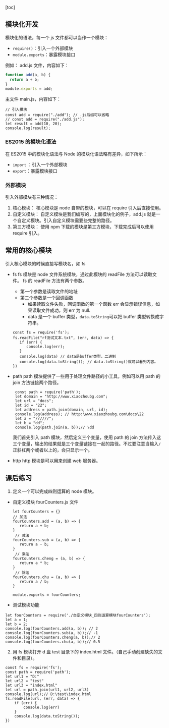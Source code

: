 [toc]

## 模块化开发

模块化的语法，每一个 js 文件都可以当作一个模块：

- `require()`：引入一个外部模块
- `module.exports`：暴露模块接口

例如：
add.js 文件，内容如下：

```js
function add(a, b) {
  return a + b;
}
module.exports = add;
```

主文件 main.js，内容如下：

```JS
// 引入模块
const add = require("./add"); // .js后缀可以省略
// const add = require("./add.js");
let result = add(10, 20);
console.log(result);
```

### ES2015 的模块化语法

在 ES2015 中的模块化语法与 Node 的模块化语法略有差异，如下所示：

- `import` ：引入一个外部模块
- `export`：暴露模块接口

### 外部模块

引入外部模块有三种情况：

1. 核心模块：
   核心模块是 node 自带的模块，可以在 require 引入后直接使用。
2. 自定义模块：
   自定义模块是我们编写的，上面模块化的例子，add.js 就是一个自定义模块。引入自定义模块需要些完整的路径。
3. 第三方模块：
   使用 npm 下载的模块是第三方模块，下载完成后可以使用 require 引入。

## 常用的核心模块

引入核心模块的时候直接写模块名，如 fs

- fs
  fs 模块是 node 文件系统模块，通过此模块的 readFile 方法可以读取文件。
  fs 的 readFile 方法有两个参数。

  - 第一个参数是读取文件的地址
  - 第二个参数是一个回调函数
    - 如果读取文件失败，回调函数的第一个函数 err 会显示错误信息，如果读取文件成功，则 err 为 null.
    - data 是一个 buffer 类型，`data.toString`可以把 buffer 类型转换成字符串。

  ```JS
  const fs = require('fs');
  fs.readFile("rf测试文本.txt", (err, data) => {
     if (err) {
        console.log(err);
     }
     console.log(data) // data是buffer类型，二进制
     console.log(data.toString()); // data.toString()就可以看到内容。
  })
  ```

- path
  path 模块提供了一些用于处理文件路径的小工具，例如可以用 path 的 join 方法链接两个路径。

  ```JS
   const path = require('path');
   let domain = "http://www.xiaozhoubg.com";
   let url = "docs";
   let id = "22";
   let address = path.join(domain, url, id);
   console.log(address); // http:\www.xiaozhoubg.com\docs\22
   let a = "//////";
   let b = "dd";
   console.log(path.join(a, b));// \dd
  ```

  我们首先引入 path 模块，然后定义三个变量，使用 path 的 join 方法传入这三个变量，输出的结果就是三个变量链接在一起的路径。不过要注意当输入`/`正斜杠两个或者以上的，会只显示一个。

- http
  http 模块是可以用来创建 web 服务器。

## 课后练习

1. 定义一个可以完成四则运算的 node 模块。

- 自定义模块 fourCounters.js 文件

  ```JS
  let fourCounters = {}
  // 加法
  fourCounters.add = (a, b) => {
     return a + b;
  }
   // 减法
  fourCounters.sub = (a, b) => {
     return a - b;
  }
   // 乘法
  fourCounters.cheng = (a, b) => {
     return a * b;
  }
   // 除法
  fourCounters.chu = (a, b) => {
     return a / b;
  }

  module.exports = fourCounters;
  ```

- 测试模块功能

```JS
let fourCounters = require('./自定义模块_四则运算模块fourCounters');
let a = 1;
let b = 2;
console.log(fourCounters.add(a, b)); // 2
console.log(fourCounters.sub(a, b));// -1
console.log(fourCounters.cheng(a, b));// 2
console.log(fourCounters.chu(a, b));// 0.5
```

2. 用 fs 模块打开 d 盘 test 目录下的 index.html 文件。（自己手动创建缺失的文件和目录）。

```JS
const fs = require('fs');
const path = require('path');
let url1 = "D:"
let url2 = "test"
let url3 = "index.html"
let url = path.join(url1, url2, url3)
console.log(url);// D:\test\index.html
fs.readFile(url, (err, data) => {
    if (err) {
        console.log(err)
    }
    console.log(data.toString());
})
```
